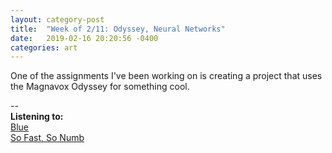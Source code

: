 ```yaml
---
layout: category-post
title:  "Week of 2/11: Odyssey, Neural Networks"
date:   2019-02-16 20:20:56 -0400
categories: art
---
```


One of the assignments I've been working on is creating a project that uses the Magnavox Odyssey for something cool.


--  
**Listening to:**  
[Blue](https://open.spotify.com/track/7vCWANOktSpqWOjNEHqinm)  
[So Fast, So Numb](https://open.spotify.com/track/2t3PwRNAhqgPuDXl2CyeNh)
